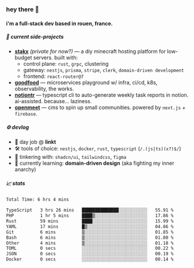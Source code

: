 ### hey there 👋

#### i'm a full-stack dev based in rouen, france.

##### 🚧 current side-projects

- [**stakx**](https://stakx.fr) *(private for now?)* — a diy minecraft hosting platform for low-budget servers. built with:
  - control plane: `rust`, `grpc`, clustering
  - gateway: `nestjs`, `prisma`, `stripe`, `clerk`, `domain-driven development`
  - frontend: `react-router@7`
- [**goodfood**](https://github.com/floriaaan/goodfood) — microservices playground w/ infra, ci/cd, k8s, observability, the works.
- [**notiontr**](https://github.com/floriaaan/notion-task-reporter) — typescript cli to auto-generate weekly task reports in notion. ai-assisted. because... laziness.
- [**openmeet**](https://github.com/floriaaan/openmeet) — cms to spin up small communities. powered by `next.js` + `firebase`.

##### ⚙️ devlog

- 🏢 day job @ **linkt**
- 🛠️ tools of choice: `nestjs`, `docker`, `rust`, `typescript` (`/.(js|ts)(x?)$/`)
- 🎨 tinkering with: `shadcn/ui`, `tailwindcss`, `figma`
- 🧠 currently learning: **domain-driven design** (aka fighting my inner anarchy)

##### 📈 stats

<!--START_SECTION:waka-->

```txt
Total Time: 6 hrs 4 mins

TypeScript   3 hrs 26 mins   ██████████████░░░░░░░░░░░   55.91 %
PHP          1 hr 5 mins     ████▒░░░░░░░░░░░░░░░░░░░░   17.86 %
Rust         59 mins         ████░░░░░░░░░░░░░░░░░░░░░   15.99 %
YAML         17 mins         █▒░░░░░░░░░░░░░░░░░░░░░░░   04.86 %
Git          6 mins          ▒░░░░░░░░░░░░░░░░░░░░░░░░   01.85 %
Bash         6 mins          ▒░░░░░░░░░░░░░░░░░░░░░░░░   01.80 %
Other        4 mins          ▒░░░░░░░░░░░░░░░░░░░░░░░░   01.18 %
TOML         0 secs          ░░░░░░░░░░░░░░░░░░░░░░░░░   00.22 %
JSON         0 secs          ░░░░░░░░░░░░░░░░░░░░░░░░░   00.19 %
Docker       0 secs          ░░░░░░░░░░░░░░░░░░░░░░░░░   00.14 %
```

<!--END_SECTION:waka-->
